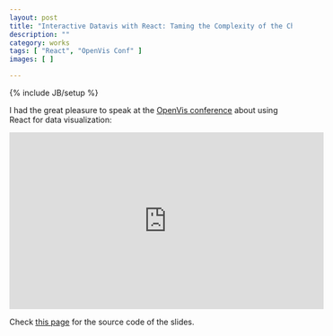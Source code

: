 ```yaml
---
layout: post
title: "Interactive Datavis with React: Taming the Complexity of the Changing State"
description: ""
category: works
tags: [ "React", "OpenVis Conf" ]
images: [ ]

---
```

{% include JB/setup %}

I had the great pleasure to speak at the <a href="https://openvisconf.com/2015/">OpenVis conference</a> about using React for data visualization: 

<iframe width="560" height="315" src="https://www.youtube.com/embed/dcLrbiHIX5M" frameborder="0" allowfullscreen></iframe>

Check <a href="https://github.com/ilyabo/openvis-react" target="_blank">this page</a> for the source code of the slides.
